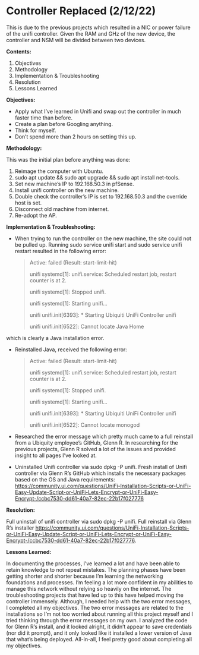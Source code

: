 # Controller Replaced (2/12/22)

This is due to the previous projects which resulted in a NIC or power failure of the unifi controller. Given the RAM and GHz of the new device, the controller and NSM will be divided between two devices. 

**Contents:**
1.	Objectives
2.	Methodology 
3.	Implementation & Troubleshooting
4.	Resolution
5.	Lessons Learned

**Objectives:**
-	Apply what I’ve learned in Unifi and swap out the controller in much faster time than before.
-	Create a plan before Googling anything.
-	Think for myself.
-	Don’t spend more than 2 hours on setting this up.

**Methodology:**

This was the initial plan before anything was done:
1.	Reimage the computer with Ubuntu. 
2.	sudo apt update && sudo apt upgrade && sudo apt install net-tools.
3.	Set new machine’s IP to 192.168.50.3 in pfSense.
4.	Install unifi controller on the new machine. 
5.	Double check the controller’s IP is set to 192.168.50.3 and the override host is set. 
6.	Disconnect old machine from internet. 
7.	Re-adopt the AP. 

**Implementation & Troubleshooting:**

- When trying to run the controller on the new machine, the site could not be pulled up. Running sudo service unifi start and sudo service unifi restart resulted in the following error: 

    > Active: failed (Result: start-limit-hit)
    > 
    > unifi systemd[1]: unifi.service: Scheduled restart job, restart counter is at 2.
    > 
    > unifi systemd[1]: Stopped unifi.
    > 
    > unifi systemd[1]: Starting unifi...
    > 
    > unifi unifi.init[6393]:  * Starting Ubiquiti UniFi Controller unifi
    > 
    > unifi unifi.init[6522]: Cannot locate Java Home

which is clearly a Java installation error. 

- Reinstalled Java, received the following error: 

    > Active: failed (Result: start-limit-hit)
    > 
    > unifi systemd[1]: unifi.service: Scheduled restart job, restart counter is at 2.
    > 
    > unifi systemd[1]: Stopped unifi.
    > 
    > unifi systemd[1]: Starting unifi...
    > 
    > unifi unifi.init[6393]:  * Starting Ubiquiti UniFi Controller unifi
    > 
    > unifi unifi.init[6522]: Cannot locate monogod

- Researched the error message which pretty much came to a full reinstall from a Ubiquity employee’s GitHub, Glenn R. In researching for the previous projects, Glenn R solved a lot of the issues and provided insight to all pages I’ve looked at. 

- Uninstalled Unifi controller via sudo dpkg -P unifi. Fresh install of Unifi controller via Glenn R’s GitHub which installs the necessary packages based on the OS and Java requirements: https://community.ui.com/questions/UniFi-Installation-Scripts-or-UniFi-Easy-Update-Script-or-UniFi-Lets-Encrypt-or-UniFi-Easy-Encrypt-/ccbc7530-dd61-40a7-82ec-22b17f027776 

**Resolution:**

Full uninstall of unifi controller via sudo dpkg -P unifi. Full reinstall via Glenn R’s installer https://community.ui.com/questions/UniFi-Installation-Scripts-or-UniFi-Easy-Update-Script-or-UniFi-Lets-Encrypt-or-UniFi-Easy-Encrypt-/ccbc7530-dd61-40a7-82ec-22b17f027776.

**Lessons Learned:**

In documenting the processes, I’ve learned a lot and have been able to retain knowledge to not repeat mistakes. The planning phases have been getting shorter and shorter because I’m learning the networking foundations and processes. I’m feeling a lot more confident in my abilities to manage this network without relying so heavily on the internet. The troubleshooting projects that have led up to this have helped moving the controller immensely. Although, I needed help with the two error messages, I completed all my objectives. The two error messages are related to the installations so I’m not too worried about running all this project myself and I tried thinking through the error messages on my own. I analyzed the code for Glenn R’s install, and it looked alright, it didn’t appear to save credentials (nor did it prompt), and it only looked like it installed a lower version of Java that what’s being deployed. All-in-all, I feel pretty good about completing all my objectives. 
